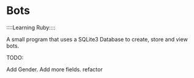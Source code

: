 Bots
====

::::Learning Ruby::::

A small program that uses a SQLite3 Database to create, store and view bots.



TODO:

Add Gender.
Add more fields.
refactor
